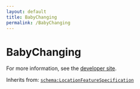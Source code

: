 ```yaml
---
layout: default
title: BabyChanging
permalink: /BabyChanging
---
```


# BabyChanging


For more information, see the [developer site](https://developer.openactive.io/data-model/types/babychanging).

Inherits from: [`schema:LocationFeatureSpecification`](https://schema.org/LocationFeatureSpecification)

